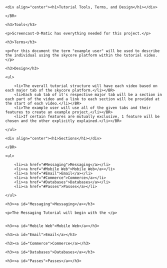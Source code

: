 
	<div align="center"><h1>Tutorial Tools, Terms, and Design</h1></div>

	</BR>

	<h3>Tools</h3>

	<p>Screencast-O-Matic has everything needed for this project.</p>

	<h3>Terms</h3>
	
	<p>For this document the term "example user" will be used to describe the individual using the skycore platform within the tutorial video.</p>

	<h3>Design</h3>

	<ul>

		<li>The overall tutorial structure will have each video based on each major tab of the skycore platform.</li></BR>
		<li>Each sub tab of it's respective major tab will be a section in each part of the video and a link to each section will be provided at the start of each video.</li></BR>
		<li>The example user will use all of the given tabs and their features to create an example project.</li></BR>
		<li>If certain features are mutually exclusive, 1 feature will be chosen and the other explicitly explained.</li></BR>

	</ul>

	<div align="center"><h1>Sections</h1></div>

	</BR>

	<ul>

		<li><a href="#Messaging">Messaging</a></li>
		<li><a href="#Mobile Web">Mobile Web</a></li>
		<li><a href="#Email">Email</a></li>
		<li><a href="#Commerce">Commerce</a></li>
		<li><a href="#Databases">Databases</a></li>
		<li><a href="#Passes">Passes</a></li>

	</ul>

	<h3><a id="Messaging">Messaging</a></h3>

	<p>The Messaging Tutorial will begin with the </p>
	

	<h3><a id="Mobile Web">Mobile Web</a></h3>

	<h3><a id="Email">Email</a></h3>

	<h3><a id="Commerce">Commerce</a></h3>

	<h3><a id="Databases">Databases</a></h3>

	<h3><a id="Passes">Passes</a></h3>

